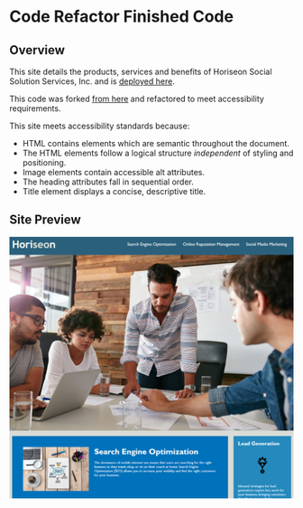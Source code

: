 # Code Refactor Finished Code

## Overview

This site details the products, services and benefits of Horiseon Social Solution Services, Inc. and is [deployed here](https://japankid-code.github.io/urban-octo-telegram/).

This code was forked [from here](https://github.com/coding-boot-camp/urban-octo-telegram) and refactored to meet accessibility requirements.

This site meets accessibility standards because:

+ HTML contains elements which are semantic throughout the document.
+ The HTML elements follow a logical structure *independent* of styling and positioning.
+ Image elements contain accessible alt attributes.
+ The heading attributes fall in sequential order.
+ Title element displays a concise, descriptive title.

## Site Preview

![Horiseon homepage](./site.png)